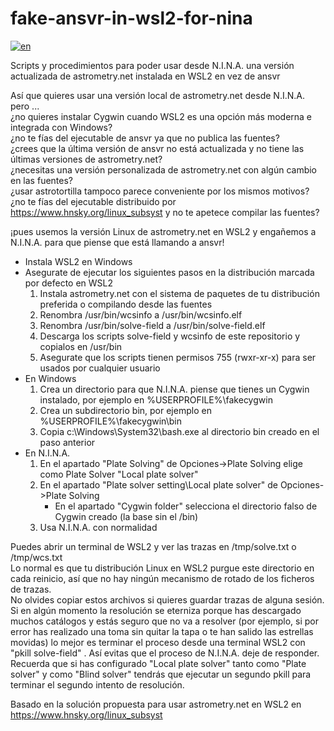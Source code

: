 # fake-ansvr-in-wsl2-for-nina
[![en](https://img.shields.io/badge/lang-en-red.svg)](https://github.com/luzbel/fake-ansvr-in-wsl2-for-nina/blob/master/README.en.md)

Scripts y procedimientos para poder usar desde N.I.N.A. una versión actualizada de astrometry.net instalada en WSL2 en vez de ansvr

Así que quieres usar una versión local de astrometry.net desde N.I.N.A. pero ...  
¿no quieres instalar Cygwin cuando WSL2 es una opción más moderna e integrada con Windows?  
¿no te fías del ejecutable de ansvr ya que no publica las fuentes?  
¿crees que la última versión de ansvr no está actualizada y no tiene las últimas versiones de astrometry.net?  
¿necesitas una versión personalizada de astrometry.net con algún cambio en las fuentes?  
¿usar astrotortilla tampoco parece conveniente por los mismos motivos?  
¿no te fías del ejecutable distribuido por https://www.hnsky.org/linux_subsyst y no te apetece compilar las fuentes?  

¡pues usemos la versión Linux de astrometry.net en WSL2 y engañemos a N.I.N.A. para que piense que está llamando a ansvr!

- Instala WSL2 en Windows
-  Asegurate de ejecutar los siguientes pasos en la distribución marcada por defecto en WSL2
	1. Instala astrometry.net con el sistema de paquetes de tu distribución preferida o compilando desde las fuentes
	2. Renombra /usr/bin/wcsinfo a /usr/bin/wcsinfo.elf
	3. Renombra /usr/bin/solve-field a /usr/bin/solve-field.elf
	4. Descarga los scripts solve-field y wcsinfo de este repositorio y copialos en /usr/bin
	5. Asegurate que los scripts tienen permisos 755 (rwxr-xr-x) para ser usados por cualquier usuario
- En Windows
	1. Crea un directorio para que N.I.N.A. piense que tienes un Cygwin instalado, por ejemplo en %USERPROFILE%\fakecygwin
	2. Crea un subdirectorio bin, por ejemplo en %USERPROFILE%\fakecygwin\bin
	3. Copia c:\Windows\System32\bash.exe al directorio bin creado en el paso anterior
- En N.I.N.A.
	1. En el apartado "Plate Solving" de Opciones->Plate Solving elige como Plate Solver "Local plate solver"
	2. En el apartado "Plate solver setting\Local plate solver" de Opciones->Plate Solving
		- En el apartado "Cygwin folder" selecciona el directorio falso de Cygwin creado (la base sin el /bin)
	3. Usa N.I.N.A. con normalidad

Puedes abrir un terminal de WSL2 y ver las trazas  en /tmp/solve.txt  o /tmp/wcs.txt  
Lo normal es que tu distribución Linux en WSL2 purgue este directorio en cada reinicio, así que no hay ningún mecanismo de rotado de los ficheros de trazas.  
No olvides copiar estos archivos si quieres guardar trazas de alguna sesión.  
Si en algún momento la resolución se eterniza porque has descargado muchos catálogos y estás seguro que no va a resolver (por ejemplo, si por error has realizado una toma sin quitar la tapa o te han salido las estrellas movidas) lo mejor es terminar el proceso desde una terminal WSL2 con "pkill solve-field" . Así evitas que el proceso de N.I.N.A. deje de responder. Recuerda que si has configurado "Local plate solver" tanto como "Plate solver" y como "Blind solver" tendrás que ejecutar un segundo pkill para terminar el segundo intento de resolución.

Basado en la solución propuesta para usar astrometry.net en WSL2 en https://www.hnsky.org/linux_subsyst
